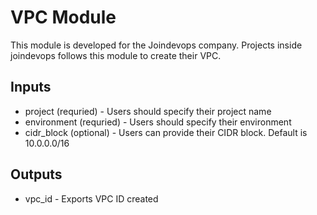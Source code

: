 # VPC Module
This module is developed for the Joindevops company. Projects inside joindevops follows this module to create their VPC.

## Inputs
* project (requried) - Users should specify their project name
* environment (requried) - Users should specify their environment
* cidr_block (optional) - Users can provide their CIDR block. Default is 10.0.0.0/16

## Outputs
* vpc_id - Exports VPC ID created